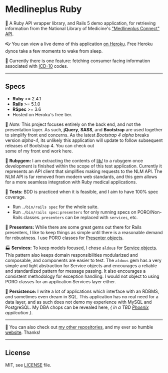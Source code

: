 # Medlineplus Ruby

:gem: A Ruby API wrapper library, and Rails 5 demo application, for retrieving information from the National Library of
Medicine's ["Medlineplus Connect" API](https://medlineplus.gov/connect/overview.html).  

:eyeglasses: You can view a live demo of this application [on Heroku](https://toddsmedlinedemo.herokuapp.com/). Free Heroku dynos take a few moments to wake from sleep.  

:hospital: Currently there is one feature: fetching consumer facing information associated with
[ICD-10](https://en.wikipedia.org/wiki/ICD-10) codes.

----

Specs
-----

* **Ruby** >= 2.4.1
* **Rails** >= 5.1.0
* **RSpec** >= 3.6
* Hosted on Heroku's free tier.

:memo: _Note:_ This project focuses entirely on the back end, and not the presentation layer. As such, **jQuery**, **SASS**,
and **Bootstrap** are used together to simplify front end concerns. As the latest *Bootstrap 4 alpha* breaks version
*alpha-4*, its unlikely this application will update to follow subsequent releases of Bootstrap 4. You can check out  
some of my front end work here.

:gem: **Rubygem:** I am extracting the contents of [lib/](https://github.com/stratigos/medline_plus_connect_demo/tree/master/lib)
to a rubygem once development is finished within the scope of this test application. Currently it represents an API
client that simplifies making requests to the NLM API. The NLM API is far removed from modern web standards, and this
gem allows for a more seamless integration with Ruby medical applications.  

:traffic_light: **Tests:** BDD is practiced when it is feasible, and I aim to have 100% spec coverage.
* Run `./bin/rails spec` for the whole suite.
* Run `./bin/rails spec:presenters` for only running specs on PORO/Non-Rails classes. `presenters` can be replaced with
`services`, etc.  

:necktie: **Presenters:** While there are some great gems out there for Rails presenters, I like to keep things as simple until
there is a reasonable demand for robustness. I use PORO classes for [Presenter objects](https://github.com/stratigos/medline_plus_connect_demo/tree/master/app/presenters).  

:factory: **Services:** To keep models focused, I chose `aldous` for [Service objects](https://github.com/stratigos/medline_plus_connect_demo/tree/master/app/services). This pattern also keeps
domain responsibilities modularized and composable, and components are easier to test. The `aldous` gem has a very
simple and light abstraction for Service objects and encourages a reliable and standardized pattern for message passing.
It also encourages a consistent methodology for exception handling. I would not object to using PORO classes for an
application Services layer either.

:floppy_disk: **Persistence:** I write a lot of applications which interface with an RDBMS, and sometimes even dream in SQL. This
application has no real need for a data layer, and as such does not demo my experience with MySQL and PostgreSQL. My
DBA chops can be revealed here, *{ in a TBD [Phoenix](http://www.phoenixframework.org/) application }*.

----

:wave: You can also check out [my other repositories](https://github.com/stratigos), and my ever so humble
[website](http://techarchist.com/). Thanks!

----

License
-------

MIT, see [LICENSE](https://github.com/stratigos/medline_plus_connect_demo/blob/master/LICENSE) file.
